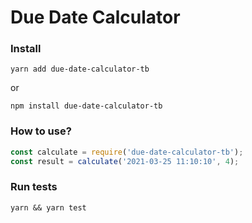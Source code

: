 # Due Date Calculator
### Install

```shell script
yarn add due-date-calculator-tb
```
or
```shell script
npm install due-date-calculator-tb
```
### How to use?

```javascript
const calculate = require('due-date-calculator-tb');
const result = calculate('2021-03-25 11:10:10', 4);
```

### Run tests

```shell script
yarn && yarn test
```
